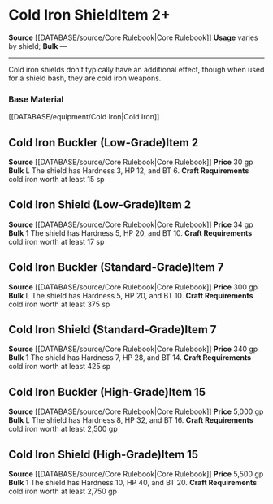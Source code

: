 ﻿---
bulk: '1'
id: '311'
item_category: Shields
item_subcategory: Precious Material Shields
level: '7'
name: Cold Iron Shield
price: 340 gp
rarity: Common
source: '[[DATABASE/source/Core Rulebook|Core Rulebook]]'
type: Item
usage: varies by shield

---
# Cold Iron Shield<span class="item-type">Item 2+</span>

**Source** [[DATABASE/source/Core Rulebook|Core Rulebook]] 
**Usage** varies by shield; **Bulk** —

---
Cold iron shields don’t typically have an additional effect, though when used for a shield bash, they are cold iron weapons.

### Base Material

[[DATABASE/equipment/Cold Iron|Cold Iron]]

## Cold Iron Buckler (Low-Grade)<span class="item-type">Item 2</span>

**Source** [[DATABASE/source/Core Rulebook|Core Rulebook]] 
**Price** 30 gp
**Bulk** L
The shield has Hardness 3, HP 12, and BT 6.
**Craft Requirements** cold iron worth at least 15 sp

## Cold Iron Shield (Low-Grade)<span class="item-type">Item 2</span>

**Source** [[DATABASE/source/Core Rulebook|Core Rulebook]] 
**Price** 34 gp
**Bulk** 1
The shield has Hardness 5, HP 20, and BT 10.
**Craft Requirements** cold iron worth at least 17 sp

## Cold Iron Buckler (Standard-Grade)<span class="item-type">Item 7</span>

**Source** [[DATABASE/source/Core Rulebook|Core Rulebook]] 
**Price** 300 gp
**Bulk** L
The shield has Hardness 5, HP 20, and BT 10.
**Craft Requirements** cold iron worth at least 375 sp

## Cold Iron Shield (Standard-Grade)<span class="item-type">Item 7</span>

**Source** [[DATABASE/source/Core Rulebook|Core Rulebook]] 
**Price** 340 gp
**Bulk** 1
The shield has Hardness 7, HP 28, and BT 14.
**Craft Requirements** cold iron worth at least 425 sp

## Cold Iron Buckler (High-Grade)<span class="item-type">Item 15</span>

**Source** [[DATABASE/source/Core Rulebook|Core Rulebook]] 
**Price** 5,000 gp
**Bulk** L
The shield has Hardness 8, HP 32, and BT 16.
**Craft Requirements** cold iron worth at least 2,500 gp

## Cold Iron Shield (High-Grade)<span class="item-type">Item 15</span>

**Source** [[DATABASE/source/Core Rulebook|Core Rulebook]] 
**Price** 5,500 gp
**Bulk** 1
The shield has Hardness 10, HP 40, and BT 20.
**Craft Requirements** cold iron worth at least 2,750 gp